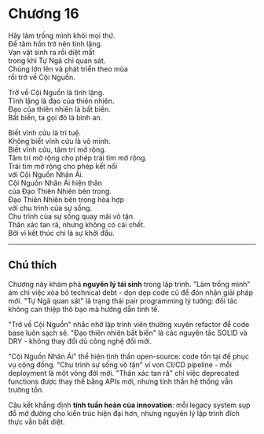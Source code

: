 # Chương 16  

Hãy làm trống mình khỏi mọi thứ.  
Để tâm hồn trở nên tĩnh lặng.  
Vạn vật sinh ra rồi diệt mất  
trong khi Tự Ngã chỉ quan sát.  
Chúng lớn lên và phát triển theo mùa  
rồi trở về Cội Nguồn.  

Trở về Cội Nguồn là tĩnh lặng.  
Tĩnh lặng là đạo của thiên nhiên.  
Đạo của thiên nhiên là bất biến.  
Bất biến, ta gọi đó là bình an.  

Biết vĩnh cửu là trí tuệ.  
Không biết vĩnh cửu là vô minh.  
Biết vĩnh cửu, tâm trí mở rộng.  
Tâm trí mở rộng cho phép trái tim mở rộng.  
Trái tim mở rộng cho phép kết nối  
với Cội Nguồn Nhân Ái.  
Cội Nguồn Nhân Ái hiện thân  
của Đạo Thiên Nhiên bên trong.  
Đạo Thiên Nhiên bên trong hòa hợp  
với chu trình của sự sống.  
Chu trình của sự sống quay mãi vô tận.  
Thân xác tan rã, nhưng không có cái chết.  
Bởi vì kết thúc chỉ là sự khởi đầu.  

---

## Chú thích  

Chương này khám phá **nguyên lý tái sinh** trong lập trình. "Làm trống mình" ám chỉ việc xóa bỏ technical debt - dọn dẹp code cũ để đón nhận giải pháp mới. "Tự Ngã quan sát" là trạng thái pair programming lý tưởng: đối tác không can thiệp thô bạo mà hướng dẫn tinh tế.  

"Trở về Cội Nguồn" nhắc nhở lập trình viên thường xuyên refactor để code base luôn sạch sẽ. "Đạo thiên nhiên bất biến" là các nguyên tắc SOLID và DRY - không thay đổi dù công nghệ đổi mới.  

"Cội Nguồn Nhân Ái" thể hiện tinh thần open-source: code tồn tại để phục vụ cộng đồng. "Chu trình sự sống vô tận" ví von CI/CD pipeline - mỗi deployment là một vòng đời mới. "Thân xác tan rã" chỉ việc deprecated functions được thay thế bằng APIs mới, nhưng tinh thần hệ thống vẫn trường tồn.  

Câu kết khẳng định **tính tuần hoàn của innovation**: mỗi legacy system sụp đổ mở đường cho kiến trúc hiện đại hơn, nhưng nguyên lý lập trình đích thực vẫn bất diệt. 